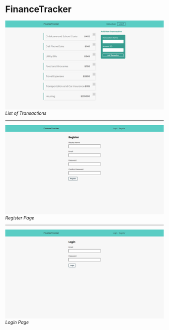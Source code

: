 # FinanceTracker

![List of Transactions](https://raw.githubusercontent.com/elvan/finance-tracker-app-react-firebase/main/_screenshots/Screenshot%202023-04-24%20203926.png)
*List of Transactions*

---

![Register Page](https://raw.githubusercontent.com/elvan/finance-tracker-app-react-firebase/main/_screenshots/Screenshot%202023-04-24%20203951.png)
*Register Page*

---

![Login Page](https://raw.githubusercontent.com/elvan/finance-tracker-app-react-firebase/main/_screenshots/Screenshot%202023-04-24%20204007.png)
*Login Page*
